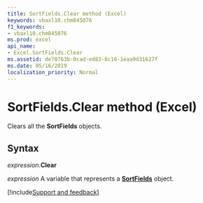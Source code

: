 ```yaml
---
title: SortFields.Clear method (Excel)
keywords: vbaxl10.chm845076
f1_keywords:
- vbaxl10.chm845076
ms.prod: excel
api_name:
- Excel.SortFields.Clear
ms.assetid: de70763b-0cad-ed83-8c16-1eaa9d31627f
ms.date: 05/16/2019
localization_priority: Normal
---
```



# SortFields.Clear method (Excel)

Clears all the **SortFields** objects.


## Syntax

_expression_.**Clear**

_expression_ A variable that represents a **[SortFields](Excel.SortFields.md)** object.




[!include[Support and feedback](~/includes/feedback-boilerplate.md)]
